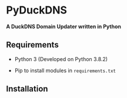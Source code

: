 # PyDuckDNS
**A DuckDNS Domain Updater written in Python**

## Requirements

* Python 3 (Developed on Python 3.8.2)

* Pip to install modules in `requirements.txt`

## Installation

